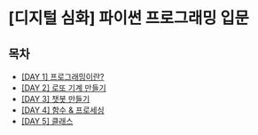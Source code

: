 # [디지털 심화] 파이썬 프로그래밍 입문

## 목차
- [[DAY 1] 프로그래밍이란?](day1.md)  
- [[DAY 2] 로또 기계 만들기](day2.md)  
- [[DAY 3] 챗봇 만들기](day3.md)  
- [[DAY 4] 함수 & 프로세싱](day4.md)  
- [[DAY 5] 클래스](day5.md)  
